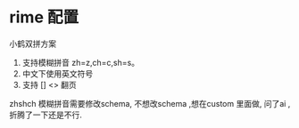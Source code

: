 # rime 配置 

小鹤双拼方案 

1. 支持模糊拼音 zh=z,ch=c,sh=s。
2. 中文下使用英文符号
3. 支持 [] <> 翻页

zhshch 模糊拼音需要修改schema, 不想改schema ,想在custom 里面做,
问了ai ,折腾了一下还是不行. 


